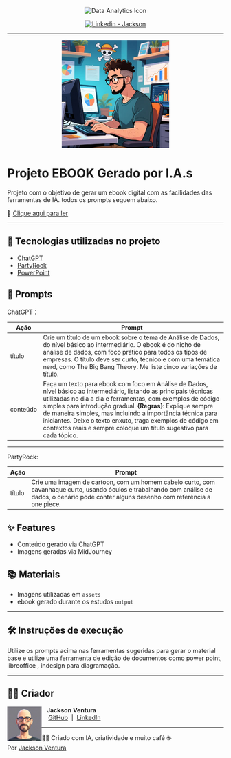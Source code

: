 <p align="center">
  <img src="[/assets/icon.svg](https://github.com/JacksonvBarbosa/ebook_data_analytic_ia/blob/main/assets/imagem_capa_ebook.jpg)" alt="Data Analytics Icon" width="60">
</p>

<p align="center">
  <a href="https://www.linkedin.com/in/jackson-dos-santos-ventura-716290b4/">
    <img 
      src="https://img.shields.io/badge/LinkedIn-Jackson-0A66C2?logo=linkedin&logoColor=white" 
      alt="Linkedin - Jackson">
  </a>
</p>

---

<p align="center">
  <img src="/assets/imagem_capa_ebook.jpg" alt="Data Analytics Icon" width="250">
</p>

# Projeto EBOOK Gerado por I.A.s

Projeto com o objetivo de gerar um ebook digital com as facilidades das ferramentas de IA. todos os prompts seguem abaixo.

📕 [Clique aqui para ler](./outputs/data_analytics.pdf)

---

## 🚀 Tecnologias utilizadas no projeto

- [ChatGPT](https://chat.openai.com/) 
- [PartyRock](https://partyrock.aws/)
- [PowerPoint](https://www.microsoft.com/en/microsoft-365/powerpoint?market=af)

## 🧠 Prompts

ChatGPT：

| Ação     | Prompt |
|----------|--------|
| título   | Crie um título de um ebook sobre o tema de Análise de Dados, do nível básico ao intermediário. O ebook é do nicho de análise de dados, com foco prático para todos os tipos de empresas. O título deve ser curto, técnico e com uma temática nerd, como The Big Bang Theory. Me liste cinco variações de título. |
| conteúdo | Faça um texto para ebook com foco em Análise de Dados, nível básico ao intermediário, listando as principais técnicas utilizadas no dia a dia e ferramentas, com exemplos de código simples para introdução gradual. **{Regras}**: Explique sempre de maneira simples, mas incluindo a importância técnica para iniciantes. Deixe o texto enxuto, traga exemplos de código em contextos reais e sempre coloque um título sugestivo para cada tópico. |

---

PartyRock:

| Ação   | Prompt |
|--------|--------|
| título | Crie uma imagem de cartoon, com um homem cabelo curto, com cavanhaque curto, usando óculos e trabalhando com análise de dados, o cenário pode conter alguns desenho com referência a one piece. |

## ✨ Features

- Conteúdo gerado via ChatGPT
- Imagens geradas via MidJourney

## 📚 Materiais

- Imagens utilizadas em `assets`
- ebook gerado durante os estudos `output`

---
## 🛠️ Instruções de execução

Utilize os prompts acima nas ferramentas sugeridas para gerar o material base e utilize uma ferramenta de edição de documentos como power point, libreoffice , indesign para diagramação.

---
## 👨‍💻 Criador

<p>
  <img 
    align=left 
    width=80 
    src="assets/avatar.png" alt="logo de data analytics">
  <p>&nbsp;&nbsp;&nbsp;<b>Jackson Ventura</b><br>
  &nbsp;&nbsp;&nbsp;
  <a href="https://github.com/JacksonvBarbosa">GitHub</a>
  &nbsp;|&nbsp;
  <a href="https://www.linkedin.com/in/jackson-dos-santos-ventura-716290b4/">LinkedIn</a>
  </p>
</p>

---

👨‍💻 Criado com IA, criatividade e muito café ☕  
Por [Jackson Ventura](https://github.com/JacksonvBarbosa)
